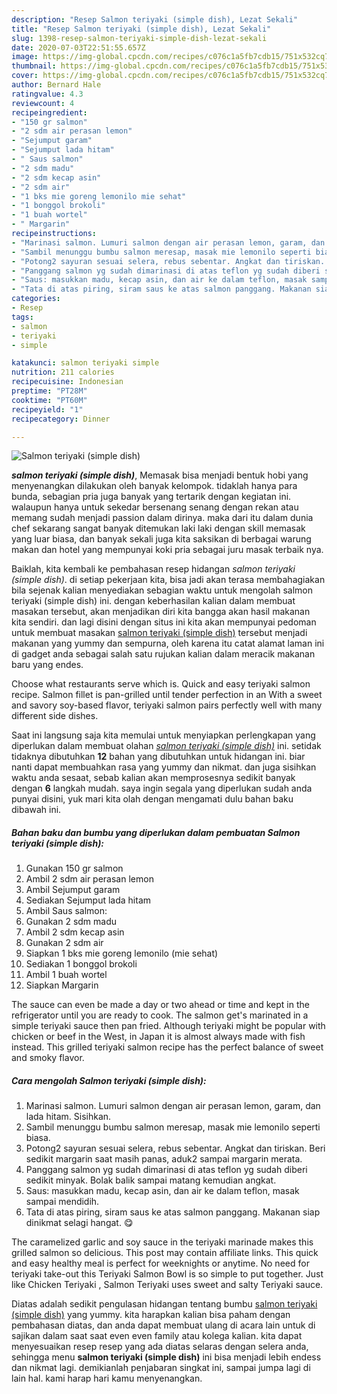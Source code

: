```yaml
---
description: "Resep Salmon teriyaki (simple dish), Lezat Sekali"
title: "Resep Salmon teriyaki (simple dish), Lezat Sekali"
slug: 1398-resep-salmon-teriyaki-simple-dish-lezat-sekali
date: 2020-07-03T22:51:55.657Z
image: https://img-global.cpcdn.com/recipes/c076c1a5fb7cdb15/751x532cq70/salmon-teriyaki-simple-dish-foto-resep-utama.jpg
thumbnail: https://img-global.cpcdn.com/recipes/c076c1a5fb7cdb15/751x532cq70/salmon-teriyaki-simple-dish-foto-resep-utama.jpg
cover: https://img-global.cpcdn.com/recipes/c076c1a5fb7cdb15/751x532cq70/salmon-teriyaki-simple-dish-foto-resep-utama.jpg
author: Bernard Hale
ratingvalue: 4.3
reviewcount: 4
recipeingredient:
- "150 gr salmon"
- "2 sdm air perasan lemon"
- "Sejumput garam"
- "Sejumput lada hitam"
- " Saus salmon"
- "2 sdm madu"
- "2 sdm kecap asin"
- "2 sdm air"
- "1 bks mie goreng lemonilo mie sehat"
- "1 bonggol brokoli"
- "1 buah wortel"
- " Margarin"
recipeinstructions:
- "Marinasi salmon. Lumuri salmon dengan air perasan lemon, garam, dan lada hitam. Sisihkan."
- "Sambil menunggu bumbu salmon meresap, masak mie lemonilo seperti biasa."
- "Potong2 sayuran sesuai selera, rebus sebentar. Angkat dan tiriskan. Beri sedikit margarin saat masih panas, aduk2 sampai margarin merata."
- "Panggang salmon yg sudah dimarinasi di atas teflon yg sudah diberi sedikit minyak. Bolak balik sampai matang kemudian angkat."
- "Saus: masukkan madu, kecap asin, dan air ke dalam teflon, masak sampai mendidih."
- "Tata di atas piring, siram saus ke atas salmon panggang. Makanan siap dinikmat selagi hangat. 😋"
categories:
- Resep
tags:
- salmon
- teriyaki
- simple

katakunci: salmon teriyaki simple 
nutrition: 211 calories
recipecuisine: Indonesian
preptime: "PT28M"
cooktime: "PT60M"
recipeyield: "1"
recipecategory: Dinner

---
```



![Salmon teriyaki (simple dish)](https://img-global.cpcdn.com/recipes/c076c1a5fb7cdb15/751x532cq70/salmon-teriyaki-simple-dish-foto-resep-utama.jpg)

<b><i>salmon teriyaki (simple dish)</i></b>, Memasak bisa menjadi bentuk hobi yang menyenangkan dilakukan oleh banyak kelompok. tidaklah hanya para bunda, sebagian pria juga banyak yang tertarik dengan kegiatan ini. walaupun hanya untuk sekedar bersenang senang dengan rekan atau memang sudah menjadi passion dalam dirinya. maka dari itu dalam dunia chef sekarang sangat banyak ditemukan laki laki dengan skill memasak yang luar biasa, dan banyak sekali juga kita saksikan di berbagai warung makan dan hotel yang mempunyai koki pria sebagai juru masak terbaik nya.

Baiklah, kita kembali ke pembahasan resep hidangan <i>salmon teriyaki (simple dish)</i>. di setiap pekerjaan kita, bisa jadi akan terasa membahagiakan bila sejenak kalian menyediakan sebagian waktu untuk mengolah salmon teriyaki (simple dish) ini. dengan keberhasilan kalian dalam membuat masakan tersebut, akan menjadikan diri kita bangga akan hasil makanan kita sendiri. dan lagi disini dengan situs ini kita akan mempunyai pedoman untuk membuat masakan <u>salmon teriyaki (simple dish)</u> tersebut menjadi makanan yang yummy dan sempurna, oleh karena itu catat alamat laman ini di gadget anda sebagai salah satu rujukan kalian dalam meracik makanan baru yang endes.

Choose what restaurants serve which is. Quick and easy teriyaki salmon recipe. Salmon fillet is pan-grilled until tender perfection in an With a sweet and savory soy-based flavor, teriyaki salmon pairs perfectly well with many different side dishes.


Saat ini langsung saja kita memulai untuk menyiapkan perlengkapan yang diperlukan dalam membuat olahan <u><i>salmon teriyaki (simple dish)</i></u> ini. setidak tidaknya dibutuhkan <b>12</b> bahan yang dibutuhkan untuk hidangan ini. biar nanti dapat membuahkan rasa yang yummy dan nikmat. dan juga sisihkan waktu anda sesaat, sebab kalian akan memprosesnya sedikit banyak dengan <b>6</b> langkah mudah. saya ingin segala yang diperlukan sudah anda punyai disini, yuk mari kita olah dengan mengamati dulu bahan baku dibawah ini.

<!--inarticleads1-->

##### Bahan baku dan bumbu yang diperlukan dalam pembuatan Salmon teriyaki (simple dish):

1. Gunakan 150 gr salmon
1. Ambil 2 sdm air perasan lemon
1. Ambil Sejumput garam
1. Sediakan Sejumput lada hitam
1. Ambil  Saus salmon:
1. Gunakan 2 sdm madu
1. Ambil 2 sdm kecap asin
1. Gunakan 2 sdm air
1. Siapkan 1 bks mie goreng lemonilo (mie sehat)
1. Sediakan 1 bonggol brokoli
1. Ambil 1 buah wortel
1. Siapkan  Margarin


The sauce can even be made a day or two ahead or time and kept in the refrigerator until you are ready to cook. The salmon get&#39;s marinated in a simple teriyaki sauce then pan fried. Although teriyaki might be popular with chicken or beef in the West, in Japan it is almost always made with fish instead. This grilled teriyaki salmon recipe has the perfect balance of sweet and smoky flavor. 

<!--inarticleads2-->

##### Cara mengolah Salmon teriyaki (simple dish):

1. Marinasi salmon. Lumuri salmon dengan air perasan lemon, garam, dan lada hitam. Sisihkan.
1. Sambil menunggu bumbu salmon meresap, masak mie lemonilo seperti biasa.
1. Potong2 sayuran sesuai selera, rebus sebentar. Angkat dan tiriskan. Beri sedikit margarin saat masih panas, aduk2 sampai margarin merata.
1. Panggang salmon yg sudah dimarinasi di atas teflon yg sudah diberi sedikit minyak. Bolak balik sampai matang kemudian angkat.
1. Saus: masukkan madu, kecap asin, dan air ke dalam teflon, masak sampai mendidih.
1. Tata di atas piring, siram saus ke atas salmon panggang. Makanan siap dinikmat selagi hangat. 😋


The caramelized garlic and soy sauce in the teriyaki marinade makes this grilled salmon so delicious. This post may contain affiliate links. This quick and easy healthy meal is perfect for weeknights or anytime. No need for teriyaki take-out this Teriyaki Salmon Bowl is so simple to put together. Just like Chicken Teriyaki , Salmon Teriyaki uses sweet and salty Teriyaki sauce. 

Diatas adalah sedikit pengulasan hidangan tentang bumbu <u>salmon teriyaki (simple dish)</u> yang yummy. kita harapkan kalian bisa paham dengan pembahasan diatas, dan anda dapat membuat ulang di acara lain untuk di sajikan dalam saat saat even even family atau kolega kalian. kita dapat menyesuaikan resep resep yang ada diatas selaras dengan selera anda, sehingga menu <b>salmon teriyaki (simple dish)</b> ini bisa menjadi lebih endess dan nikmat lagi. demikianlah penjabaran singkat ini, sampai jumpa lagi di lain hal. kami harap hari kamu menyenangkan.
